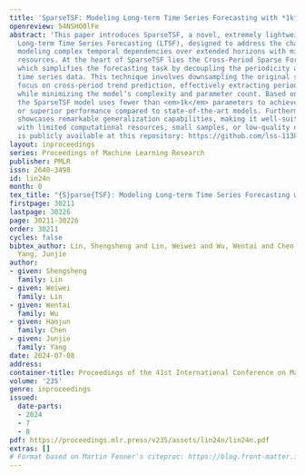 ```yaml
---
title: 'SparseTSF: Modeling Long-term Time Series Forecasting with *1k* Parameters'
openreview: 54NSHO0lFe
abstract: 'This paper introduces SparseTSF, a novel, extremely lightweight model for
  Long-term Time Series Forecasting (LTSF), designed to address the challenges of
  modeling complex temporal dependencies over extended horizons with minimal computational
  resources. At the heart of SparseTSF lies the Cross-Period Sparse Forecasting technique,
  which simplifies the forecasting task by decoupling the periodicity and trend in
  time series data. This technique involves downsampling the original sequences to
  focus on cross-period trend prediction, effectively extracting periodic features
  while minimizing the model’s complexity and parameter count. Based on this technique,
  the SparseTSF model uses fewer than <em>1k</em> parameters to achieve competitive
  or superior performance compared to state-of-the-art models. Furthermore, SparseTSF
  showcases remarkable generalization capabilities, making it well-suited for scenarios
  with limited computational resources, small samples, or low-quality data. The code
  is publicly available at this repository: https://github.com/lss-1138/SparseTSF.'
layout: inproceedings
series: Proceedings of Machine Learning Research
publisher: PMLR
issn: 2640-3498
id: lin24n
month: 0
tex_title: "{S}parse{TSF}: Modeling Long-term Time Series Forecasting with *1k* Parameters"
firstpage: 30211
lastpage: 30226
page: 30211-30226
order: 30211
cycles: false
bibtex_author: Lin, Shengsheng and Lin, Weiwei and Wu, Wentai and Chen, Haojun and
  Yang, Junjie
author:
- given: Shengsheng
  family: Lin
- given: Weiwei
  family: Lin
- given: Wentai
  family: Wu
- given: Haojun
  family: Chen
- given: Junjie
  family: Yang
date: 2024-07-08
address:
container-title: Proceedings of the 41st International Conference on Machine Learning
volume: '235'
genre: inproceedings
issued:
  date-parts:
  - 2024
  - 7
  - 8
pdf: https://proceedings.mlr.press/v235/assets/lin24n/lin24n.pdf
extras: []
# Format based on Martin Fenner's citeproc: https://blog.front-matter.io/posts/citeproc-yaml-for-bibliographies/
---
```


